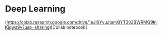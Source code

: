 # Deep Learning

(https://colab.research.google.com/drive/1aJI6YvuJtamQYT302BWRMQ9InKjqws9v?usp=sharing)[Collab notebook]
